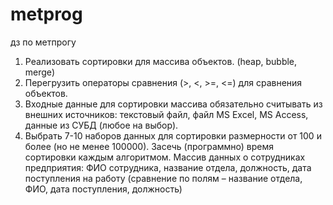 # metprog
дз по метпрогу
1) Реализовать сортировки для массива объектов. (heap, bubble, merge)
2) Перегрузить операторы сравнения (>, <, >=, <=) для сравнения
объектов.
3) Входные данные для сортировки массива обязательно считывать из
внешних источников: текстовый файл, файл MS Excel, MS Access,
данные из СУБД (любое на выбор).
4) Выбрать 7-10 наборов данных для сортировки размерности от 100 и
более (но не менее 100000). Засечь (программно) время сортировки
каждым алгоритмом.
Массив данных о сотрудниках предприятия: ФИО сотрудника, название отдела, должность, дата поступления на работу (сравнение по полям – название отдела, ФИО, дата поступления, должность)
